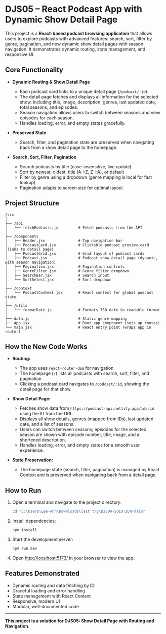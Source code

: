 # DJS05 – React Podcast App with Dynamic Show Detail Page

This project is a **React-based podcast browsing application** that allows users to explore podcasts with advanced features: search, sort, filter by genre, pagination, and now dynamic show detail pages with season navigation. It demonstrates dynamic routing, state management, and responsive UI.

## Core Functionality

- **Dynamic Routing & Show Detail Page**
  - Each podcast card links to a unique detail page (`/podcast/:id`).
  - The detail page fetches and displays all information for the selected show, including title, image, description, genres, last updated date, total seasons, and episodes.
  - Season navigation allows users to switch between seasons and view episodes for each season.
  - Handles loading, error, and empty states gracefully.

- **Preserved State**
  - Search, filter, and pagination state are preserved when navigating back from a show detail page to the homepage.

- **Search, Sort, Filter, Pagination**
  - Search podcasts by title (case-insensitive, live update)
  - Sort by newest, oldest, title (A→Z, Z→A), or default
  - Filter by genre using a dropdown (genre mapping is local for fast lookup)
  - Pagination adapts to screen size for optimal layout

## Project Structure

```
/src
│
├── /api
│   └── fetchPodcasts.js         # Fetch podcasts from the API
│
├── /components
│   ├── Header.jsx               # Top navigation bar
│   ├── PodcastCard.jsx          # Clickable podcast preview card (links to detail page)
│   ├── PodcastGrid.jsx          # Grid layout of podcast cards
│   ├── Podcast.jsx              # Podcast show detail page (dynamic, with season navigation)
│   ├── Pagination.jsx           # Pagination controls
│   ├── GenreFilter.jsx          # Genre filter dropdown
│   ├── SearchBar.jsx            # Search input
│   └── SortSelect.jsx           # Sort dropdown
│
├── /context
│   └── PodcastContext.jsx       # React context for global podcast state
│
├── /utils
│   └── formatDate.js            # Formats ISO date to readable format
│
├── data.js                      # Static genre mapping
├── App.jsx                      # Root app component (sets up routes)
└── main.jsx                     # React entry point (wraps app in router)
```

## How the New Code Works

- **Routing:**
  - The app uses `react-router-dom` for navigation.
  - The homepage (`/`) lists all podcasts with search, sort, filter, and pagination.
  - Clicking a podcast card navigates to `/podcast/:id`, showing the detail page for that show.

- **Show Detail Page:**
  - Fetches show data from `https://podcast-api.netlify.app/id/:id` using the ID from the URL.
  - Displays all show details, genres (mapped from IDs), last updated date, and a list of seasons.
  - Users can switch between seasons; episodes for the selected season are shown with episode number, title, image, and a shortened description.
  - Handles loading, error, and empty states for a smooth user experience.

- **State Preservation:**
  - The homepage state (search, filter, pagination) is managed by React Context and is preserved when navigating back from a detail page.

## How to Run

1. Open a terminal and navigate to the project directory:
   ```bash
   cd "C:\Users\Lee-Ann\Downloads\last try\DJS04-SOLUTION-main"
   ```
2. Install dependencies:
   ```bash
   npm install
   ```
3. Start the development server:
   ```bash
   npm run dev
   ```
4. Open [http://localhost:5173/](http://localhost:5173/) in your browser to view the app.

## Features Demonstrated
- Dynamic routing and data fetching by ID
- Graceful loading and error handling
- State management with React Context
- Responsive, modern UI
- Modular, well-documented code

---

**This project is a solution for DJS05: Show Detail Page with Routing and Navigation.**
